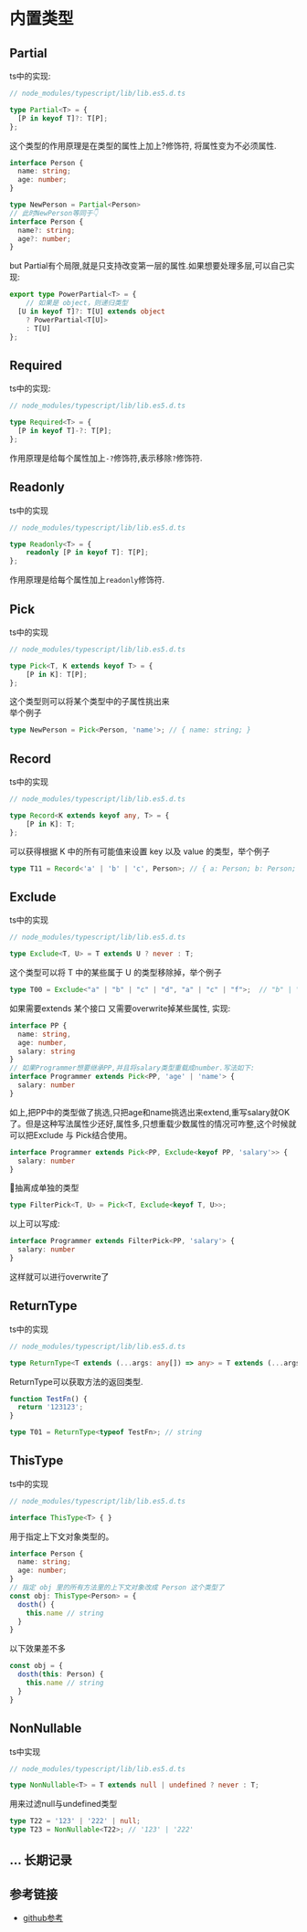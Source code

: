 
# 内置类型
## Partial
ts中的实现:
```ts
// node_modules/typescript/lib/lib.es5.d.ts

type Partial<T> = {
  [P in keyof T]?: T[P];
};
```
这个类型的作用原理是在类型的属性上加上?修饰符, 将属性变为不必须属性.<br/>

```ts
interface Person {
  name: string;
  age: number;
}

type NewPerson = Partial<Person>
// 此时NewPerson等同于👇
interface Person {
  name?: string;
  age?: number;
}
```

but Partial有个局限,就是只支持改变第一层的属性.如果想要处理多层,可以自己实现:
```ts
export type PowerPartial<T> = {
    // 如果是 object，则递归类型
  [U in keyof T]?: T[U] extends object
    ? PowerPartial<T[U]>
    : T[U]
};
```

## Required
ts中的实现:
```ts
// node_modules/typescript/lib/lib.es5.d.ts

type Required<T> = {
  [P in keyof T]-?: T[P];
};
```
作用原理是给每个属性加上`-?`修饰符,表示移除`?`修饰符.

## Readonly
ts中的实现
```ts
// node_modules/typescript/lib/lib.es5.d.ts

type Readonly<T> = {
    readonly [P in keyof T]: T[P];
};
```
作用原理是给每个属性加上`readonly`修饰符.

## Pick
ts中的实现
```ts
// node_modules/typescript/lib/lib.es5.d.ts

type Pick<T, K extends keyof T> = {
    [P in K]: T[P];
};
```
这个类型则可以将某个类型中的子属性挑出来<br/>
举个例子
```ts
type NewPerson = Pick<Person, 'name'>; // { name: string; }
```

## Record
ts中的实现
```ts
// node_modules/typescript/lib/lib.es5.d.ts

type Record<K extends keyof any, T> = {
    [P in K]: T;
};
```
可以获得根据 K 中的所有可能值来设置 key 以及 value 的类型，举个例子
```ts
type T11 = Record<'a' | 'b' | 'c', Person>; // { a: Person; b: Person; c: Person; }
```


## Exclude
ts中的实现
```ts
// node_modules/typescript/lib/lib.es5.d.ts

type Exclude<T, U> = T extends U ? never : T;
```
这个类型可以将 T 中的某些属于 U 的类型移除掉，举个例子
```ts
type T00 = Exclude<"a" | "b" | "c" | "d", "a" | "c" | "f">;  // "b" | "d"
```

如果需要extends 某个接口 又需要overwrite掉某些属性, 实现:
```ts
interface PP {
  name: string,
  age: number,
  salary: string
}
// 如果Programmer想要继承PP,并且将salary类型重载成number.写法如下:
interface Programmer extends Pick<PP, 'age' | 'name'> {
  salary: number
}
```
如上,把PP中的类型做了挑选,只把age和name挑选出来extend,重写salary就OK了。但是这种写法属性少还好,属性多,只想重载少数属性的情况可咋整,这个时候就可以把Exclude 与 Pick结合使用。
```ts
interface Programmer extends Pick<PP, Exclude<keyof PP, 'salary'>> {
  salary: number
}
```
🌻抽离成单独的类型
```ts
type FilterPick<T, U> = Pick<T, Exclude<keyof T, U>>;
```

以上可以写成:
```ts
interface Programmer extends FilterPick<PP, 'salary'> {
  salary: number
}
```
这样就可以进行overwrite了

## ReturnType
ts中的实现
```ts
// node_modules/typescript/lib/lib.es5.d.ts

type ReturnType<T extends (...args: any[]) => any> = T extends (...args: any[]) => infer R ? R : any;
```
ReturnType可以获取方法的返回类型.
```ts
function TestFn() {
  return '123123';
}

type T01 = ReturnType<typeof TestFn>; // string
```

## ThisType
ts中的实现
```ts
// node_modules/typescript/lib/lib.es5.d.ts

interface ThisType<T> { }
```
用于指定上下文对象类型的。
```ts
interface Person {
  name: string;
  age: number;
}
// 指定 obj 里的所有方法里的上下文对象改成 Person 这个类型了
const obj: ThisType<Person> = {
  dosth() {
    this.name // string
  }
}
```
以下效果差不多
```ts
const obj = {
  dosth(this: Person) {
    this.name // string
  }
}
```

## NonNullable
ts中实现
```ts
// node_modules/typescript/lib/lib.es5.d.ts

type NonNullable<T> = T extends null | undefined ? never : T;
```
用来过滤null与undefined类型
```ts
type T22 = '123' | '222' | null;
type T23 = NonNullable<T22>; // '123' | '222'
```

## ... 长期记录
## 参考链接
* [github参考](https://github.com/whxaxes/blog/issues/14)

